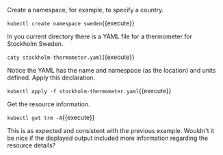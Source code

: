 Create a namespace, for example, to specify a country.

`kubectl create namespace sweden`{{execute}}

In you current directory there is a YAML file for a thermometer for Stockholm Sweden.

`caty stockholm-thermometer.yaml`{{execute}}

Notice the YAML has the name and namespace (as the location) and units defined. Apply this declaration.

`kubectl apply -f stockholm-thermometer.yaml`{{execute}}

Get the resource information.

`kubectl get trm -A`{{execute}}

This is as expected and consistent with the previous example. Wouldn't it be nice if the displayed output included more information regarding the resource details?

